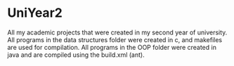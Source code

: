 # UniYear2
All my academic projects that were created in my second year of university. All programs in the data structures folder were created in c, and makefiles are used for compilation.
All programs in the OOP folder were created in java and are compiled using the build.xml (ant).
